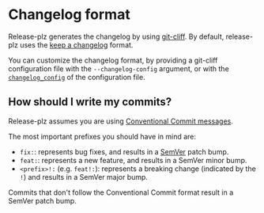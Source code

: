 # Changelog format

Release-plz generates the changelog by using [git-cliff](https://github.com/orhun/git-cliff).
By default, release-plz uses the
[keep a changelog](https://keepachangelog.com/en/1.1.0/) format.

You can customize the changelog format, by providing a git-cliff configuration
file with the `--changelog-config` argument, or with the
[`changelog_config`](config.md#the-changelog_config-field) of the configuration file.

## How should I write my commits?

Release-plz assumes you are using [Conventional Commit messages](https://www.conventionalcommits.org/).

The most important prefixes you should have in mind are:

- `fix:`: represents bug fixes, and results in a [SemVer](https://semver.org/)
  patch bump.
- `feat:`: represents a new feature, and results in a SemVer minor bump.
- `<prefix>!:` (e.g. `feat!:`): represents a breaking change
  (indicated by the `!`) and results in a SemVer major bump.

Commits that don't follow the Conventional Commit format result in a SemVer patch bump.
